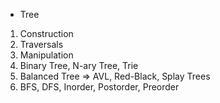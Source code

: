 * Tree

1. Construction
2. Traversals
3. Manipulation
4. Binary Tree, N-ary Tree, Trie
5. Balanced Tree => AVL, Red-Black, Splay Trees
6. BFS, DFS, Inorder, Postorder, Preorder